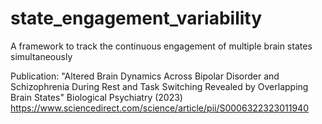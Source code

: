 # state_engagement_variability

A framework to track the continuous engagement of multiple brain states simultaneously 

Publication: "Altered Brain Dynamics Across Bipolar Disorder and Schizophrenia During Rest and Task Switching Revealed by Overlapping Brain States" Biological Psychiatry (2023) 
https://www.sciencedirect.com/science/article/pii/S0006322323011940
